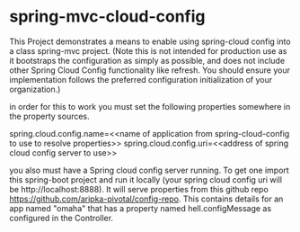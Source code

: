 # spring-mvc-cloud-config
This Project demonstrates a means to enable using spring-cloud config into a class spring-mvc project. 
(Note this is not intended for production use as it bootstraps the configuration as simply as possible, and does not include other Spring Cloud Config functionality like refresh.  You should ensure your implementation follows the preferred configuration initialization of your organization.)  

in order for this to work you must set the following properties somewhere in the property sources.

spring.cloud.config.name=\<\<name of application from spring-cloud-config to use to resolve properties\>\>
spring.cloud.config.uri=\<\<address of spring cloud config server to use\>\>

you also must have a Spring cloud config server running.  To get one import this spring-boot project and run it locally (your spring cloud config uri will be http://localhost:8888). It will serve properties from this github repo https://github.com/aripka-pivotal/config-repo.  This contains details for an app named "omaha" that has a property named hell.configMessage as configured in the Controller. 

